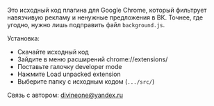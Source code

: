 
Это исходный код плагина для Google Chrome, который фильтрует навязчивую рекламу и ненужные предложения в ВК.
Точнее, где угодно, нужно лишь подправить файл `background.js`.

Установка:
* Скачайте исходный код
* Зайдите в меню расширений chrome://extensions/
* Поставьте галочку developer mode
* Нажмите Load unpacked extension
* Выберите папку с исходным кодом (`.../src/`)

Связь с автором: <divineone@yandex.ru>
